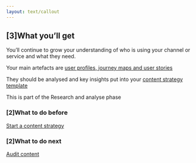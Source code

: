 ```yaml
---
layout: text/callout
---
```


## [3]What you’ll get

You’ll continue to grow your understanding of who is using your channel or service and what they need.

Your main artefacts are [user profiles, journey maps and user stories](/content-strategy/define-user-content-needs/create-actionable-artefacts/)

They should be analysed and key insights put into your [content strategy template](/content-strategy/start-content-strategy/define-problem/content-strategy-template/)

This is part of the Research and analyse phase

### [2]What to do before
[Start a content strategy](/content-strategy/start-content-strategy/)
### [2]What to do next
[Audit content](/content-strategy/audit-content/)

